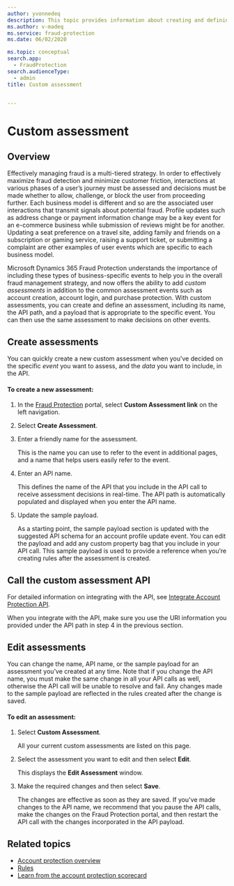 ```yaml
---
author: yvonnedeq
description: This topic provides information about creating and defining custom assessments.
ms.author: v-madeq
ms.service: fraud-protection
ms.date: 06/02/2020

ms.topic: conceptual
search.app: 
  - FraudProtection
search.audienceType:
  - admin
title: Custom assessment


---
```


# Custom assessment

## Overview

Effectively managing fraud is a multi-tiered strategy. In order to effectively maximize fraud detection and minimize customer friction, interactions at various phases of a user’s journey must be assessed and decisions must be made whether to allow, challenge, or block the user from proceeding further. Each business model is different and so are the associated user interactions that transmit signals about potential fraud. Profile updates such as address change or payment information change may be a key event for an e-commerce business while submission of reviews might be for another. Updating a seat preference on a travel site, adding family and friends on a subscription or gaming service, raising a support ticket, or submitting a complaint are other examples of user events which are specific to each business model.

Microsoft Dynamics 365 Fraud Protection understands the importance of including these types of business-specific events to help you in the overall fraud management strategy, and now offers the ability to add *custom assessments* in addition to the common assessment events such as account creation, account login, and purchase protection.
With custom assessments, you can create and define an assessment, including its name, the API path, and a payload that is appropriate to the specific event. You can then use the same assessment to make decisions on other events.

## Create assessments

You can quickly create a new custom assessment when you’ve decided on the specific *event* you want to assess, and the *data* you want to include, in the API. 

#### To create a new assessment:

1.	In the [Fraud Protection]( https://nam06.safelinks.protection.outlook.com/?url=https%3A%2F%2Fdfp.microsoft.com%2F&data=02%7C01%7Cv-madeq%40microsoft.com%7C86e8b55e29fd42e1c32508d806c77c4c%7C72f988bf86f141af91ab2d7cd011db47%7C1%7C0%7C637266801155879313&sdata=ildJrF5HjZLm3iUmRDEkA09BCEtiTvGDMhRJIglVFB8%3D&reserved=0) portal, select **Custom Assessment link** on the left navigation.

1.	Select **Create Assessment**.

1.	Enter a friendly name for the assessment. 

    This is the name you can use to refer to the event in additional pages, and a name that helps users easily refer to the event. 

1.	Enter an API name. 

    This defines the name of the API that you include in the API call to receive assessment decisions in real-time. The API path is automatically populated and displayed when you enter the API name.

1.	Update the sample payload. 

    As a starting point, the sample payload section is updated with the suggested API schema for an account profile update event. You can edit the payload and add any custom property bag that you include in your API call. This sample payload is used to provide a reference when you’re creating rules after the assessment is created.

## Call the custom assessment API

For detailed information on integrating with the API, see [Integrate Account Protection API](https://docs.microsoft.com/dynamics365/fraud-protection/integrate-ap-api).

When you integrate with the API, make sure you use the URI information you provided under the API path in step 4 in the previous section.

## Edit assessments

You can change the name, API name, or the sample payload for an assessment you’ve created at any time. Note that if you change the API name, you must make the same change in all your API calls as well, otherwise the API call will be unable to resolve and fail. Any changes made to the sample payload are reflected in the rules created after the change is saved. 

#### To edit an assessment:

1.	Select **Custom Assessment**.

    All your current custom assessments are listed on this page.

1.	Select the assessment you want to edit and then select **Edit**. 

    This displays the **Edit Assessment** window.
1.	Make the required changes and then select **Save**. 

    The changes are effective as soon as they are saved. If you've made changes to the API name, we recommend that you pause the API calls, make the changes on the Fraud Protection portal, and then restart the API call with the changes incorporated in the API payload.

## Related topics

- [Account protection overview](ap-overview.md)
- [Rules](ap-rulesandlists.md)
- [Learn from the account protection scorecard](ap-scorecard.md)
